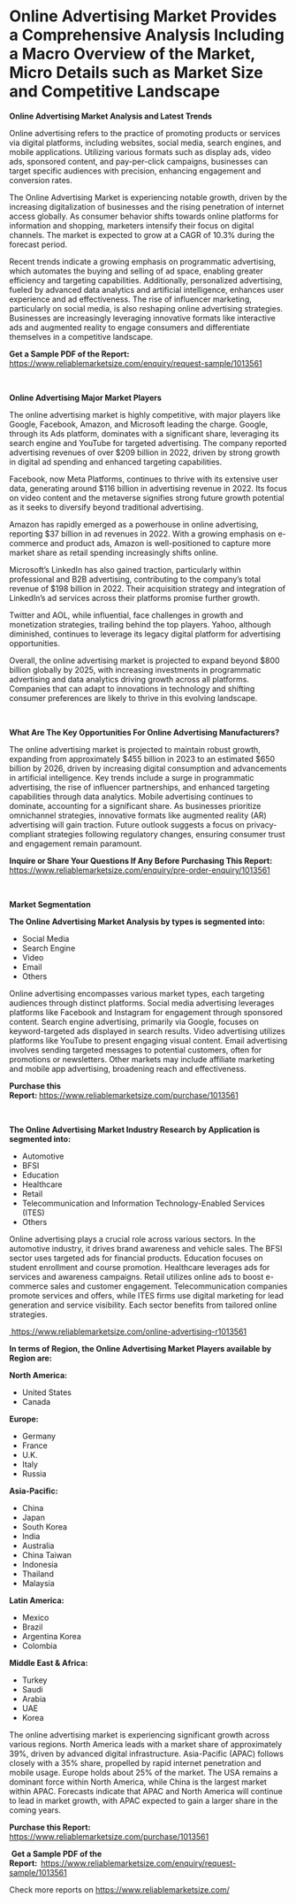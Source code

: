 <p><h1>Online Advertising Market Provides a Comprehensive Analysis Including a Macro Overview of the Market, Micro Details such as Market Size and Competitive Landscape</h1></p><p><strong>Online Advertising Market Analysis and Latest Trends</strong></p>
<p><p>Online advertising refers to the practice of promoting products or services via digital platforms, including websites, social media, search engines, and mobile applications. Utilizing various formats such as display ads, video ads, sponsored content, and pay-per-click campaigns, businesses can target specific audiences with precision, enhancing engagement and conversion rates.</p><p>The Online Advertising Market is experiencing notable growth, driven by the increasing digitalization of businesses and the rising penetration of internet access globally. As consumer behavior shifts towards online platforms for information and shopping, marketers intensify their focus on digital channels. The market is expected to grow at a CAGR of 10.3% during the forecast period. </p><p>Recent trends indicate a growing emphasis on programmatic advertising, which automates the buying and selling of ad space, enabling greater efficiency and targeting capabilities. Additionally, personalized advertising, fueled by advanced data analytics and artificial intelligence, enhances user experience and ad effectiveness. The rise of influencer marketing, particularly on social media, is also reshaping online advertising strategies. Businesses are increasingly leveraging innovative formats like interactive ads and augmented reality to engage consumers and differentiate themselves in a competitive landscape.</p></p>
<p><strong>Get a Sample PDF of the Report:&nbsp;</strong> <a href="https://www.reliablemarketsize.com/enquiry/request-sample/1013561?utm_campaign=3262&utm_medium=2&utm_source=Github&utm_content=ia&utm_term=06032025&utm_id=online-advertising">https://www.reliablemarketsize.com/enquiry/request-sample/1013561</a></p>
<p>&nbsp;</p>
<p><strong>Online Advertising Major Market Players</strong></p>
<p><p>The online advertising market is highly competitive, with major players like Google, Facebook, Amazon, and Microsoft leading the charge. Google, through its Ads platform, dominates with a significant share, leveraging its search engine and YouTube for targeted advertising. The company reported advertising revenues of over $209 billion in 2022, driven by strong growth in digital ad spending and enhanced targeting capabilities.</p><p>Facebook, now Meta Platforms, continues to thrive with its extensive user data, generating around $116 billion in advertising revenue in 2022. Its focus on video content and the metaverse signifies strong future growth potential as it seeks to diversify beyond traditional advertising.</p><p>Amazon has rapidly emerged as a powerhouse in online advertising, reporting $37 billion in ad revenues in 2022. With a growing emphasis on e-commerce and product ads, Amazon is well-positioned to capture more market share as retail spending increasingly shifts online.</p><p>Microsoft’s LinkedIn has also gained traction, particularly within professional and B2B advertising, contributing to the company’s total revenue of $198 billion in 2022. Their acquisition strategy and integration of LinkedIn’s ad services across their platforms promise further growth.</p><p>Twitter and AOL, while influential, face challenges in growth and monetization strategies, trailing behind the top players. Yahoo, although diminished, continues to leverage its legacy digital platform for advertising opportunities.</p><p>Overall, the online advertising market is projected to expand beyond $800 billion globally by 2025, with increasing investments in programmatic advertising and data analytics driving growth across all platforms. Companies that can adapt to innovations in technology and shifting consumer preferences are likely to thrive in this evolving landscape.</p></p>
<p>&nbsp;</p>
<p><strong>What Are The Key Opportunities For Online Advertising Manufacturers?</strong></p>
<p><p>The online advertising market is projected to maintain robust growth, expanding from approximately $455 billion in 2023 to an estimated $650 billion by 2026, driven by increasing digital consumption and advancements in artificial intelligence. Key trends include a surge in programmatic advertising, the rise of influencer partnerships, and enhanced targeting capabilities through data analytics. Mobile advertising continues to dominate, accounting for a significant share. As businesses prioritize omnichannel strategies, innovative formats like augmented reality (AR) advertising will gain traction. Future outlook suggests a focus on privacy-compliant strategies following regulatory changes, ensuring consumer trust and engagement remain paramount.</p></p>
<p><strong>Inquire or Share Your Questions If Any Before Purchasing This Report:</strong> <a href="https://www.reliablemarketsize.com/enquiry/pre-order-enquiry/1013561?utm_campaign=3262&utm_medium=2&utm_source=Github&utm_content=ia&utm_term=06032025&utm_id=online-advertising">https://www.reliablemarketsize.com/enquiry/pre-order-enquiry/1013561</a></p>
<p>&nbsp;</p>
<p><strong>Market Segmentation</strong></p>
<p><strong>The Online Advertising Market Analysis by types is segmented into:</strong></p>
<p><ul><li>Social Media</li><li>Search Engine</li><li>Video</li><li>Email</li><li>Others</li></ul></p>
<p><p>Online advertising encompasses various market types, each targeting audiences through distinct platforms. Social media advertising leverages platforms like Facebook and Instagram for engagement through sponsored content. Search engine advertising, primarily via Google, focuses on keyword-targeted ads displayed in search results. Video advertising utilizes platforms like YouTube to present engaging visual content. Email advertising involves sending targeted messages to potential customers, often for promotions or newsletters. Other markets may include affiliate marketing and mobile app advertising, broadening reach and effectiveness.</p></p>
<p><strong>Purchase this Report:&nbsp;</strong><a href="https://www.reliablemarketsize.com/purchase/1013561?utm_campaign=3262&utm_medium=2&utm_source=Github&utm_content=ia&utm_term=06032025&utm_id=online-advertising">https://www.reliablemarketsize.com/purchase/1013561</a></p>
<p>&nbsp;</p>
<p><strong>The Online Advertising Market Industry Research by Application is segmented into:</strong></p>
<p><ul><li>Automotive</li><li>BFSI</li><li>Education</li><li>Healthcare</li><li>Retail</li><li>Telecommunication and Information Technology-Enabled Services (ITES)</li><li>Others</li></ul></p>
<p><p>Online advertising plays a crucial role across various sectors. In the automotive industry, it drives brand awareness and vehicle sales. The BFSI sector uses targeted ads for financial products. Education focuses on student enrollment and course promotion. Healthcare leverages ads for services and awareness campaigns. Retail utilizes online ads to boost e-commerce sales and customer engagement. Telecommunication companies promote services and offers, while ITES firms use digital marketing for lead generation and service visibility. Each sector benefits from tailored online strategies.</p></p>
<p><a href="https://www.reliablemarketsize.com/online-advertising-r1013561?utm_campaign=3262&utm_medium=2&utm_source=Github&utm_content=ia&utm_term=06032025&utm_id=online-advertising">&nbsp;https://www.reliablemarketsize.com/online-advertising-r1013561</a></p>
<p><strong>In terms of Region, the Online Advertising Market Players available by Region are:</strong></p>
<p>
    <p> <strong> North America: </strong>
        <ul>
            <li>United States</li>
            <li>Canada</li>
        </ul>
        </p> 
    <p> <strong> Europe: </strong>
        <ul>
            <li>Germany</li>
            <li>France</li>
            <li>U.K.</li>
            <li>Italy</li>
            <li>Russia</li>
        </ul>
        </p> 
    <p> <strong> Asia-Pacific: </strong>
        <ul>
            <li>China</li>
            <li>Japan</li>
            <li>South Korea</li>
            <li>India</li>
            <li>Australia</li>
            <li>China Taiwan</li>
            <li>Indonesia</li>
            <li>Thailand</li>
            <li>Malaysia</li>
        </ul>
        </p> 
    <p> <strong> Latin America: </strong>
        <ul>
            <li>Mexico</li>
            <li>Brazil</li>
            <li>Argentina Korea</li>
            <li>Colombia</li>
        </ul>
        </p> 
    <p> <strong> Middle East & Africa: </strong>
        <ul>
            <li>Turkey</li>
            <li>Saudi</li>
            <li>Arabia</li>
            <li>UAE</li>
            <li>Korea</li>
        </ul>
    </p>
    </p>
<p><p>The online advertising market is experiencing significant growth across various regions. North America leads with a market share of approximately 39%, driven by advanced digital infrastructure. Asia-Pacific (APAC) follows closely with a 35% share, propelled by rapid internet penetration and mobile usage. Europe holds about 25% of the market. The USA remains a dominant force within North America, while China is the largest market within APAC. Forecasts indicate that APAC and North America will continue to lead in market growth, with APAC expected to gain a larger share in the coming years.</p></p>
<p><strong>Purchase this Report: </strong><a href="https://www.reliablemarketsize.com/purchase/1013561?utm_campaign=3262&utm_medium=2&utm_source=Github&utm_content=ia&utm_term=06032025&utm_id=online-advertising">https://www.reliablemarketsize.com/purchase/1013561</a></p>
<p>&nbsp;<strong>Get a Sample PDF of the Report:&nbsp;&nbsp;</strong><a href="https://www.reliablemarketsize.com/enquiry/request-sample/1013561?utm_campaign=3262&utm_medium=2&utm_source=Github&utm_content=ia&utm_term=06032025&utm_id=online-advertising">https://www.reliablemarketsize.com/enquiry/request-sample/1013561</a></p>
<p><strong></strong></p>
<p>Check more reports on <a href="https://www.reliablemarketsize.com/?utm_campaign=3262&utm_medium=2&utm_source=Github&utm_content=ia&utm_term=06032025&utm_id=online-advertising">https://www.reliablemarketsize.com/</a></p>